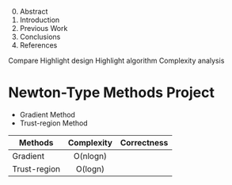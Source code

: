 0. Abstract
1. Introduction
2. Previous Work
3. Conclusions
4. References

Compare
Highlight design
Highlight algorithm
Complexity analysis



# Newton-Type Methods Project
- Gradient Method 
- Trust-region Method 

| Methods       | Complexity    | Correctness  |
| ------------- |:-------------:| ------------:|
| Gradient      | O(nlogn)      |              |
| Trust-region  | O(logn)       |              |
 
